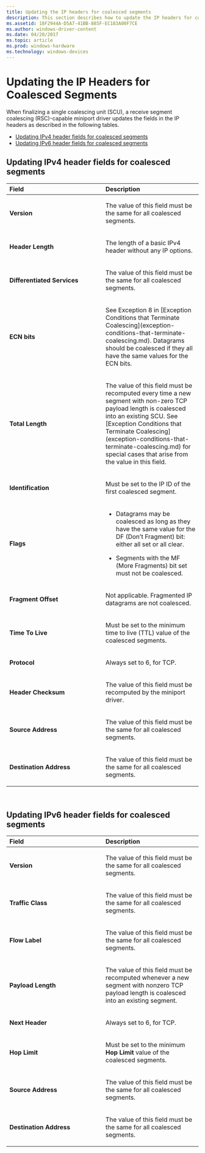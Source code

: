 ```yaml
---
title: Updating the IP headers for coalesced segments
description: This section describes how to update the IP headers for coalesced segments
ms.assetid: 18F2944A-D5A7-41BB-885F-EC183A00F7CE
ms.author: windows-driver-content
ms.date: 04/20/2017
ms.topic: article
ms.prod: windows-hardware
ms.technology: windows-devices
---
```


# Updating the IP Headers for Coalesced Segments


When finalizing a single coalescing unit (SCU), a receive segment coalescing (RSC)-capable miniport driver updates the fields in the IP headers as described in the following tables.

-   [Updating IPv4 header fields for coalesced segments](#updating-ipv4-header-fields-for-coalesced-segments)
-   [Updating IPv6 header fields for coalesced segments](#updating-ipv6-header-fields-for-coalesced-segments)

## Updating IPv4 header fields for coalesced segments


<table>
<colgroup>
<col width="50%" />
<col width="50%" />
</colgroup>
<thead>
<tr class="header">
<th align="left">Field</th>
<th align="left">Description</th>
</tr>
</thead>
<tbody>
<tr class="odd">
<td align="left"><p><strong>Version</strong></p></td>
<td align="left"><p>The value of this field must be the same for all coalesced segments.</p></td>
</tr>
<tr class="even">
<td align="left"><p><strong>Header Length</strong></p></td>
<td align="left"><p>The length of a basic IPv4 header without any IP options.</p></td>
</tr>
<tr class="odd">
<td align="left"><p><strong>Differentiated Services</strong></p></td>
<td align="left"><p>The value of this field must be the same for all coalesced segments.</p></td>
</tr>
<tr class="even">
<td align="left"><p><strong>ECN bits</strong></p></td>
<td align="left"><p>See Exception 8 in [Exception Conditions that Terminate Coalescing](exception-conditions-that-terminate-coalescing.md). Datagrams should be coalesced if they all have the same values for the ECN bits.</p></td>
</tr>
<tr class="odd">
<td align="left"><p><strong>Total Length</strong></p></td>
<td align="left"><p>The value of this field must be recomputed every time a new segment with non-zero TCP payload length is coalesced into an existing SCU. See [Exception Conditions that Terminate Coalescing](exception-conditions-that-terminate-coalescing.md) for special cases that arise from the value in this field.</p></td>
</tr>
<tr class="even">
<td align="left"><p><strong>Identification</strong></p></td>
<td align="left"><p>Must be set to the IP ID of the first coalesced segment.</p></td>
</tr>
<tr class="odd">
<td align="left"><p><strong>Flags</strong></p></td>
<td align="left"><ul>
<li><p>Datagrams may be coalesced as long as they have the same value for the DF (Don’t Fragment) bit: either all set or all clear.</p></li>
<li><p>Segments with the MF (More Fragments) bit set must not be coalesced.</p></li>
</ul></td>
</tr>
<tr class="even">
<td align="left"><p><strong>Fragment Offset</strong></p></td>
<td align="left"><p>Not applicable. Fragmented IP datagrams are not coalesced.</p></td>
</tr>
<tr class="odd">
<td align="left"><p><strong>Time To Live</strong></p></td>
<td align="left"><p>Must be set to the minimum time to live (TTL) value of the coalesced segments.</p></td>
</tr>
<tr class="even">
<td align="left"><p><strong>Protocol</strong></p></td>
<td align="left"><p>Always set to 6, for TCP.</p></td>
</tr>
<tr class="odd">
<td align="left"><p><strong>Header Checksum</strong></p></td>
<td align="left"><p>The value of this field must be recomputed by the miniport driver.</p></td>
</tr>
<tr class="even">
<td align="left"><p><strong>Source Address</strong></p></td>
<td align="left"><p>The value of this field must be the same for all coalesced segments.</p></td>
</tr>
<tr class="odd">
<td align="left"><p><strong>Destination Address</strong></p></td>
<td align="left"><p>The value of this field must be the same for all coalesced segments.</p></td>
</tr>
</tbody>
</table>

 

## Updating IPv6 header fields for coalesced segments


<table>
<colgroup>
<col width="50%" />
<col width="50%" />
</colgroup>
<thead>
<tr class="header">
<th align="left">Field</th>
<th align="left">Description</th>
</tr>
</thead>
<tbody>
<tr class="odd">
<td align="left"><p><strong>Version</strong></p></td>
<td align="left"><p>The value of this field must be the same for all coalesced segments.</p></td>
</tr>
<tr class="even">
<td align="left"><p><strong>Traffic Class</strong></p></td>
<td align="left"><p>The value of this field must be the same for all coalesced segments.</p></td>
</tr>
<tr class="odd">
<td align="left"><p><strong>Flow Label</strong></p></td>
<td align="left"><p>The value of this field must be the same for all coalesced segments.</p></td>
</tr>
<tr class="even">
<td align="left"><p><strong>Payload Length</strong></p></td>
<td align="left"><p>The value of this field must be recomputed whenever a new segment with nonzero TCP payload length is coalesced into an existing segment.</p></td>
</tr>
<tr class="odd">
<td align="left"><p><strong>Next Header</strong></p></td>
<td align="left"><p>Always set to 6, for TCP.</p></td>
</tr>
<tr class="even">
<td align="left"><p><strong>Hop Limit</strong></p></td>
<td align="left"><p>Must be set to the minimum <strong>Hop Limit</strong> value of the coalesced segments.</p></td>
</tr>
<tr class="odd">
<td align="left"><p><strong>Source Address</strong></p></td>
<td align="left"><p>The value of this field must be the same for all coalesced segments.</p></td>
</tr>
<tr class="even">
<td align="left"><p><strong>Destination Address</strong></p></td>
<td align="left"><p>The value of this field must be the same for all coalesced segments.</p></td>
</tr>
</tbody>
</table>

 

 

 





